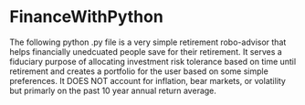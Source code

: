# FinanceWithPython

The following python .py file is a very simple retirement robo-advisor that helps financially unedcuated people save for their retirement. It serves a fiduciary purpose of allocating investment risk tolerance based on time until retirement and creates a portfolio for the user based on some simple preferences. It DOES NOT account for inflation, bear markets, or volatility but primarly on the past 10 year annual return average. 
